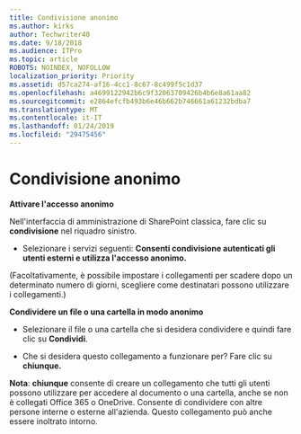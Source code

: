 ```yaml
---
title: Condivisione anonimo
ms.author: kirks
author: Techwriter40
ms.date: 9/18/2018
ms.audience: ITPro
ms.topic: article
ROBOTS: NOINDEX, NOFOLLOW
localization_priority: Priority
ms.assetid: d57ca274-af16-4cc1-8c67-8c499f5c1d37
ms.openlocfilehash: a4699122942b6c9f32063709426b4b6e8a61aa82
ms.sourcegitcommit: e2864efcfb493b6e46b662b746661a61232bdba7
ms.translationtype: MT
ms.contentlocale: it-IT
ms.lasthandoff: 01/24/2019
ms.locfileid: "29475456"
---
```

# <a name="anonymous-sharing"></a>Condivisione anonimo

 **Attivare l'accesso anonimo**
  
Nell'interfaccia di amministrazione di SharePoint classica, fare clic su **condivisione** nel riquadro sinistro. 
  
- Selezionare i servizi seguenti: **Consenti condivisione autenticati gli utenti esterni e utilizza l'accesso anonimo.**
  
(Facoltativamente, è possibile impostare i collegamenti per scadere dopo un determinato numero di giorni, scegliere come destinatari possono utilizzare i collegamenti.)
    
 **Condividere un file o una cartella in modo anonimo**
  
- Selezionare il file o una cartella che si desidera condividere e quindi fare clic su **Condividi**. 
    
- Che si desidera questo collegamento a funzionare per? Fare clic su **chiunque.**
  
 **Nota**: **chiunque** consente di creare un collegamento che tutti gli utenti possono utilizzare per accedere al documento o una cartella, anche se non è collegati Office 365 o OneDrive. Consente di condividere con altre persone interne o esterne all'azienda. Questo collegamento può anche essere inoltrato intorno. 
    


